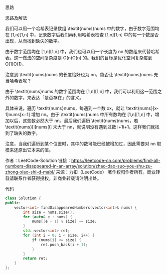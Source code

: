 思路

思路及解法

我们可以用一个哈希表记录数组 \textit{nums}nums 中的数字，由于数字范围均在 [1,n][1,n] 中，记录数字后我们再利用哈希表检查 [1,n][1,n] 中的每一个数是否出现，从而找到缺失的数字。

由于数字范围均在 [1,n][1,n] 中，我们也可以用一个长度为 nn 的数组来代替哈希表。这一做法的空间复杂度是 O(n)O(n) 的。我们的目标是优化空间复杂度到 O(1)O(1)。

注意到 \textit{nums}nums 的长度恰好也为 nn，能否让 \textit{nums}nums 充当哈希表呢？

由于 \textit{nums}nums 的数字范围均在 [1,n][1,n] 中，我们可以利用这一范围之外的数字，来表达「是否存在」的含义。

具体来说，遍历 \textit{nums}nums，每遇到一个数 xx，就让 \textit{nums}[x-1]nums[x−1] 增加 nn。由于 \textit{nums}nums 中所有数均在 [1,n][1,n] 中，增加以后，这些数必然大于 nn。最后我们遍历 \textit{nums}nums，若 \textit{nums}[i]nums[i] 未大于 nn，就说明没有遇到过数 i+1i+1。这样我们就找到了缺失的数字。

注意，当我们遍历到某个位置时，其中的数可能已经被增加过，因此需要对 nn 取模来还原出它本来的值。

作者：LeetCode-Solution
链接：https://leetcode-cn.com/problems/find-all-numbers-disappeared-in-an-array/solution/zhao-dao-suo-you-shu-zu-zhong-xiao-shi-d-mabl/
来源：力扣（LeetCode）
著作权归作者所有。商业转载请联系作者获得授权，非商业转载请注明出处。

代码

```c++
class Solution {
public:
    vector<int> findDisappearedNumbers(vector<int>& nums) {
        int size = nums.size();
        for (auto& e : nums) {
            nums[(e - 1) % size] += size;
        }
        std::vector<int> ret;
        for (int i = 0; i < size; i++) {
            if (nums[i] <= size) {
                ret.push_back(i + 1);
            }
        }
        return ret;
    }
};
```

